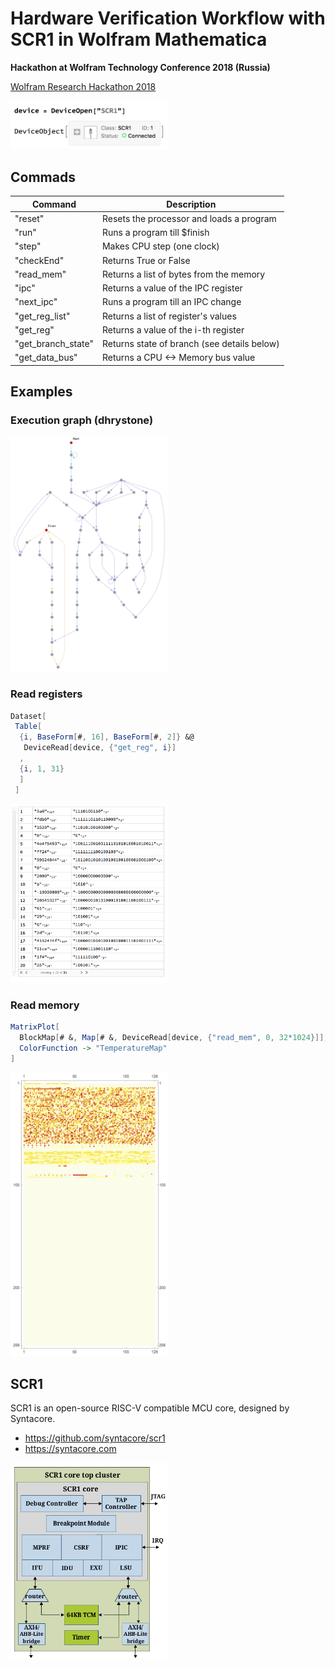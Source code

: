 # Hardware Verification Workflow with SCR1 in Wolfram Mathematica
**Hackathon at Wolfram Technology Conference 2018 (Russia)**

[Wolfram Research Hackathon 2018](https://www.wolfram.com/events/technology-conference-ru/2018/hackathon.html)

<img src="docs/device.png" width="50%"/>

## Commads
| Command            | Description                                 |
| ------------------ | ------------------------------------------- |
| "reset"            | Resets the processor and loads a program    |
| "run"              | Runs a program till $finish                 |
| "step"             | Makes CPU step (one clock)                  |
| "checkEnd"         | Returns True or False                       |
| "read_mem"         | Returns a list of bytes from the memory     |
| "ipc"              | Returns a value of the IPC register         |
| "next_ipc"         | Runs a program till an IPC change           |
| "get_reg_list"     | Returns a list of register's values         |
| "get_reg"          | Returns a value of the i-th register        |
| "get_branch_state" | Returns state of branch (see details below) |
| "get_data_bus"     | Returns a CPU <-> Memory bus value          |



## Examples
### Execution graph (dhrystone)
<img src="docs/dhrystone.png" width="50%"/>

### Read registers
```mathematica
Dataset[
 Table[
  {i, BaseForm[#, 16], BaseForm[#, 2]} &@
   DeviceRead[device, {"get_reg", i}]
  ,
  {i, 1, 31}
  ]
 ]
```
<img src="docs/registers.png" width="50%"/>

### Read memory
```mathematica
MatrixPlot[
  BlockMap[# &, Map[# &, DeviceRead[device, {"read_mem", 0, 32*1024}]],128],
  ColorFunction -> "TemperatureMap"
]
```
<img src="docs/memory.png" width="50%"/>


## SCR1
SCR1 is an open-source RISC-V compatible MCU core, designed by Syntacore.

* https://github.com/syntacore/scr1
* https://syntacore.com

<img src="docs/scr1.png" width="50%"/>
